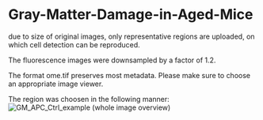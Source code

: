 # Gray-Matter-Damage-in-Aged-Mice
due to size of original images, only representative regions are uploaded, on which cell detection can be reproduced.

The fluorescence images were downsampled by a factor of 1.2.

The format ome.tif preserves most metadata. Please make sure to choose an appropriate image viewer.

The region was choosen in the following manner:
![GM_APC_Ctrl_example (whole image overview)](https://user-images.githubusercontent.com/62424344/181174179-64fd4778-c33e-45bf-802a-99531372d19b.png)
